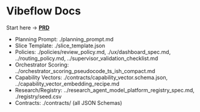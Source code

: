 # Vibeflow Docs

Start here → **[PRD](./prd/vibeflow_prd_strategic_technical_addendum.md)**

- Planning Prompt: ./planning_prompt.md  
- Slice Template: ./slice_template.json  
- Policies: ./policies/review_policy.md, ./ux/dashboard_spec.md, ../routing_policy.md, ../supervisor_validation_checklist.md  
- Orchestrator Scoring: ../orchestrator_scoring_pseudocode_ts_ish_compact.md  
- Capability Vectors: ./contracts/capability_vector.schema.json, ../capability_vector_embedding_recipe.md  
- Research/Registry: ../research_agent_model_platform_registry_spec.md, ./registry/seed.csv  
- Contracts: ./contracts/ (all JSON Schemas)

